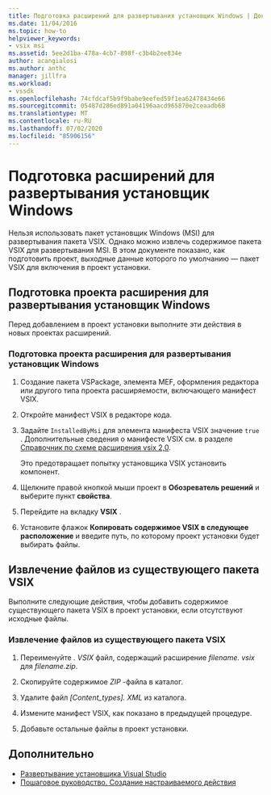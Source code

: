 ```yaml
---
title: Подготовка расширений для развертывания установщик Windows | Документация Майкрософт
ms.date: 11/04/2016
ms.topic: how-to
helpviewer_keywords:
- vsix msi
ms.assetid: 5ee2d1ba-478a-4cb7-898f-c3b4b2ee834e
author: acangialosi
ms.author: anthc
manager: jillfra
ms.workload:
- vssdk
ms.openlocfilehash: 74cfdcaf5b9f9babe9eefed59f1ea62478434e66
ms.sourcegitcommit: 05487d286ed891a04196aacd965870e2ceaadb68
ms.translationtype: MT
ms.contentlocale: ru-RU
ms.lasthandoff: 07/02/2020
ms.locfileid: "85906156"
---
```

# <a name="prepare-extensions-for-windows-installer-deployment"></a>Подготовка расширений для развертывания установщик Windows
Нельзя использовать пакет установщик Windows (MSI) для развертывания пакета VSIX. Однако можно извлечь содержимое пакета VSIX для развертывания MSI. В этом документе показано, как подготовить проект, выходные данные которого по умолчанию — пакет VSIX для включения в проект установки.

## <a name="prepare-an-extension-project-for-windows-installer-deployment"></a>Подготовка проекта расширения для развертывания установщик Windows
 Перед добавлением в проект установки выполните эти действия в новых проектах расширений.

### <a name="to-prepare-an-extension-project-for-windows-installer-deployment"></a>Подготовка проекта расширения для развертывания установщик Windows

1. Создание пакета VSPackage, элемента MEF, оформления редактора или другого типа проекта расширяемости, включающего манифест VSIX.

2. Откройте манифест VSIX в редакторе кода.

3. Задайте `InstalledByMsi` для элемента манифеста VSIX значение `true` . Дополнительные сведения о манифесте VSIX см. в разделе [Справочник по схеме расширения vsix 2,0](../extensibility/vsix-extension-schema-2-0-reference.md).

     Это предотвращает попытку установщика VSIX установить компонент.

4. Щелкните правой кнопкой мыши проект в **Обозреватель решений** и выберите пункт **свойства**.

5. Перейдите на вкладку **VSIX** .

6. Установите флажок **Копировать содержимое VSIX в следующее расположение** и введите путь, по которому проект установки будет выбирать файлы.

## <a name="extract-files-from-an-existing-vsix-package"></a>Извлечение файлов из существующего пакета VSIX
 Выполните следующие действия, чтобы добавить содержимое существующего пакета VSIX в проект установки, если отсутствуют исходные файлы.

### <a name="to-extract-files-from-an-existing-vsix-package"></a>Извлечение файлов из существующего пакета VSIX

1. Переименуйте *. VSIX* файл, содержащий расширение *filename. vsix* для *filename.zip*.

2. Скопируйте содержимое *ZIP* -файла в каталог.

3. Удалите файл *[Content_types]. XML* из каталога.

4. Измените манифест VSIX, как показано в предыдущей процедуре.

5. Добавьте остальные файлы в проект установки.

## <a name="see-also"></a>Дополнительно
- [Развертывание установщика Visual Studio](https://msdn.microsoft.com/library/121be21b-b916-43e2-8f10-8b080516d2a0)
- [Пошаговое руководство. Создание настраиваемого действия](/previous-versions/visualstudio/visual-studio-2010/d9k65z2d(v=vs.100))
